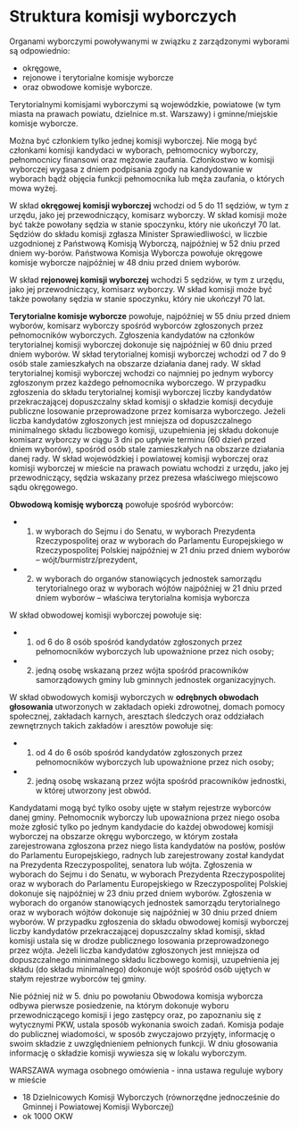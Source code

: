# Struktura komisji wyborczych

Organami wyborczymi powoływanymi w związku z zarządzonymi wyborami są odpowiednio:
*  okręgowe,
*  rejonowe i terytorialne komisje wyborcze
*  oraz obwodowe komisje wyborcze.

Terytorialnymi komisjami wyborczymi są wojewódzkie, powiatowe (w tym miasta na prawach powiatu, dzielnice m.st. Warszawy) i gminne/miejskie komisje wyborcze.

Można być członkiem tylko jednej komisji wyborczej. Nie mogą być członkami komisji kandydaci w wyborach, pełnomocnicy wyborczy, pełnomocnicy finansowi oraz mężowie zaufania.
Członkostwo w komisji wyborczej wygasa z dniem podpisania zgody na kandydowanie w wyborach bądź objęcia funkcji pełnomocnika lub męża zaufania, o których mowa wyżej.

W skład **okręgowej komisji wyborczej** wchodzi od 5 do 11 sędziów, w tym z urzędu, jako jej przewodniczący, komisarz wyborczy. W skład komisji może być także powołany sędzia w stanie spoczynku, który nie ukończył 70 lat.
Sędziów do składu komisji zgłasza Minister Sprawiedliwości, w liczbie uzgodnionej z Państwową Komisją Wyborczą, najpóźniej w 52 dniu przed dniem wy-borów.
Państwowa Komisja Wyborcza powołuje okręgowe komisje wyborcze najpóźniej w 48 dniu przed dniem wyborów.

W skład **rejonowej komisji wyborczej** wchodzi 5 sędziów, w tym z urzędu, jako jej przewodniczący, komisarz wyborczy. W skład komisji może być także powołany sędzia w stanie spoczynku, który nie ukończył 70 lat.

**Terytorialne komisje wyborcze** powołuje, najpóźniej w 55 dniu przed dniem wyborów, komisarz wyborczy spośród wyborców zgłoszonych przez pełnomocników wyborczych. Zgłoszenia kandydatów na członków terytorialnej komisji wyborczej dokonuje się najpóźniej w 60 dniu przed dniem wyborów.
W skład terytorialnej komisji wyborczej wchodzi od 7 do 9 osób stale zamieszkałych na obszarze działania danej rady.
W skład terytorialnej komisji wyborczej wchodzi co najmniej po jednym wyborcy zgłoszonym przez każdego pełnomocnika wyborczego.
W przypadku zgłoszenia do składu terytorialnej komisji wyborczej liczby kandydatów przekraczającej dopuszczalny skład komisji o składzie komisji decyduje publiczne losowanie przeprowadzone przez komisarza wyborczego.
Jeżeli liczba kandydatów zgłoszonych jest mniejsza od dopuszczalnego minimalnego składu liczbowego komisji, uzupełnienia jej składu dokonuje komisarz wyborczy w ciągu 3 dni po upływie terminu (60 dzień przed dniem wyborów), spośród osób stale zamieszkałych na obszarze działania danej rady.
W skład wojewódzkiej i powiatowej komisji wyborczej oraz komisji wyborczej w mieście na prawach powiatu wchodzi z urzędu, jako jej przewodniczący, sędzia wskazany przez prezesa właściwego miejscowo sądu okręgowego.

**Obwodową komisję wyborczą** powołuje spośród wyborców:
* 1) w wyborach do Sejmu i do Senatu, w wyborach Prezydenta Rzeczypospolitej oraz w wyborach do Parlamentu Europejskiego w Rzeczypospolitej Polskiej najpóźniej w 21 dniu przed dniem wyborów – wójt/burmistrz/prezydent,
* 2) w wyborach do organów stanowiących jednostek samorządu terytorialnego oraz w wyborach wójtów najpóźniej w 21 dniu przed dniem wyborów – właściwa terytorialna komisja wyborcza

W skład obwodowej komisji wyborczej powołuje się:
* 1) od 6 do 8 osób spośród kandydatów zgłoszonych przez pełnomocników wyborczych lub upoważnione przez nich osoby;
* 2) jedną osobę wskazaną przez wójta spośród pracowników samorządowych gminy lub gminnych jednostek organizacyjnych.

W skład obwodowych komisji wyborczych w **odrębnych obwodach głosowania** utworzonych w zakładach opieki zdrowotnej, domach pomocy społecznej, zakładach karnych, aresztach śledczych oraz oddziałach zewnętrznych takich zakładów i aresztów powołuje się:
* 1) od 4 do 6 osób spośród kandydatów zgłoszonych przez pełnomocników wyborczych lub upoważnione przez nich osoby;
* 2) jedną osobę wskazaną przez wójta spośród pracowników jednostki, w której utworzony jest obwód.

Kandydatami mogą być tylko osoby ujęte w stałym rejestrze wyborców danej gminy.
Pełnomocnik wyborczy lub upoważniona przez niego osoba może zgłosić tylko po jednym kandydacie do każdej obwodowej komisji wyborczej na obszarze okręgu wyborczego, w którym została zarejestrowana zgłoszona przez niego lista kandydatów na posłów, posłów do Parlamentu Europejskiego, radnych lub zarejestrowany został kandydat na Prezydenta Rzeczypospolitej, senatora lub wójta. Zgłoszenia w wyborach do Sejmu i do Senatu, w wyborach Prezydenta Rzeczypospolitej oraz w wyborach do Parlamentu Europejskiego w Rzeczypospolitej Polskiej dokonuje się najpóźniej w 23 dniu przed dniem wyborów. Zgłoszenia w wyborach do organów stanowiących jednostek samorządu terytorialnego oraz w wyborach wójtów dokonuje się najpóźniej w 30 dniu przed dniem wyborów.
W przypadku zgłoszenia do składu obwodowej komisji wyborczej liczby kandydatów przekraczającej dopuszczalny skład komisji, skład komisji ustala się w drodze publicznego losowania przeprowadzonego przez wójta.
Jeżeli liczba kandydatów zgłoszonych jest mniejsza od dopuszczalnego minimalnego składu liczbowego komisji, uzupełnienia jej składu (do składu minimalnego) dokonuje wójt spośród osób ujętych w stałym rejestrze wyborców tej gminy.

Nie później niż w 5. dniu po powołaniu Obwodowa komisja wyborcza odbywa pierwsze posiedzenie, na którym dokonuje wyboru przewodniczącego komisji i jego zastępcy oraz, po zapoznaniu się z wytycznymi PKW, ustala sposób wykonania swoich zadań.
Komisja podaje do publicznej wiadomości, w sposób zwyczajowo przyjęty, informację o swoim składzie z uwzględnieniem pełnionych funkcji. W dniu głosowania informację o składzie komisji wywiesza się w lokalu wyborczym.

WARSZAWA wymaga osobnego omówienia - inna ustawa reguluje wybory w mieście
* 18 Dzielnicowych Komisji Wyborczych (równorzędne jednocześnie do Gminnej i Powiatowej Komisji Wyborczej)
* ok 1000 OKW 
